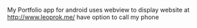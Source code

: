 My Portfolio app for android uses webview to display website at http://www.leoprok.me/ have option to call my phone
